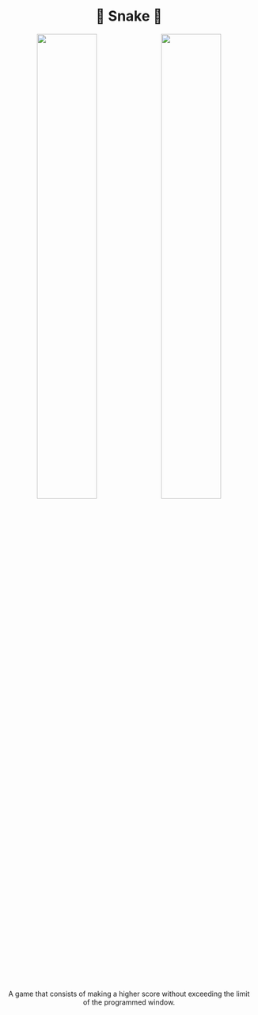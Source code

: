 
<div align="center">

 <h1>🐍 Snake 🐍</h1>

  <img src="https://github.com/Magucho/Snake_Game/assets/98346054/d8dada50-13d8-467c-979d-1aeedf394860"  width=49%/>
   <img src="https://github.com/Magucho/Snake_Game/assets/98346054/2028ad1d-ed64-4323-a9b1-39720c75e22b"  width=49%/>
   
<p>A game that consists of making a higher score without exceeding the limit of the programmed window.</p>
 
</div>

